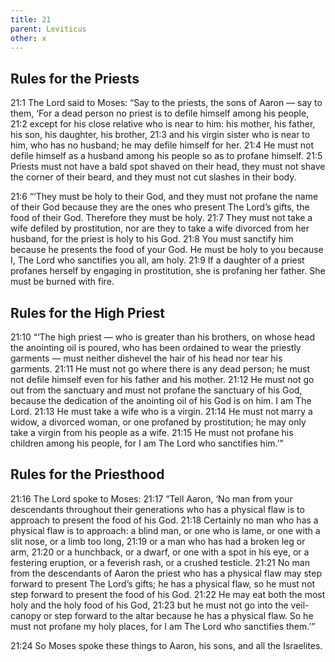 ```yaml
---
title: 21
parent: Leviticus
other: x
---
```



## Rules for the Priests

<a name="21:1">21:1</a> The Lord said to Moses: “Say to the priests, the sons of Aaron — say to them, ‘For a dead person no priest is to defile himself among his people, <a name="21:2">21:2</a> except for his close relative who is near to him: his mother, his father, his son, his daughter, his brother, <a name="21:3">21:3</a> and his virgin sister who is near to him, who has no husband; he may defile himself for her. <a name="21:4">21:4</a> He must not defile himself as a husband among his people so as to profane himself. <a name="21:5">21:5</a> Priests must not have a bald spot shaved on their head, they must not shave the corner of their beard, and they must not cut slashes in their body.

<a name="21:6">21:6</a> “‘They must be holy to their God, and they must not profane the name of their God because they are the ones who present The Lord’s gifts, the food of their God. Therefore they must be holy. <a name="21:7">21:7</a> They must not take a wife defiled by prostitution, nor are they to take a wife divorced from her husband, for the priest is holy to his God. <a name="21:8">21:8</a> You must sanctify him because he presents the food of your God. He must be holy to you because I, The Lord who sanctifies you all, am holy. <a name="21:9">21:9</a> If a daughter of a priest profanes herself by engaging in prostitution, she is profaning her father. She must be burned with fire.

## Rules for the High Priest

<a name="21:10">21:10</a> “‘The high priest — who is greater than his brothers, on whose head the anointing oil is poured, who has been ordained to wear the priestly garments — must neither dishevel the hair of his head nor tear his garments. <a name="21:11">21:11</a> He must not go where there is any dead person; he must not defile himself even for his father and his mother. <a name="21:12">21:12</a> He must not go out from the sanctuary and must not profane the sanctuary of his God, because the dedication of the anointing oil of his God is on him. I am The Lord. <a name="21:13">21:13</a> He must take a wife who is a virgin. <a name="21:14">21:14</a> He must not marry a widow, a divorced woman, or one profaned by prostitution; he may only take a virgin from his people as a wife. <a name="21:15">21:15</a> He must not profane his children among his people, for I am The Lord who sanctifies him.’”

## Rules for the Priesthood

<a name="21:16">21:16</a> The Lord spoke to Moses: <a name="21:17">21:17</a> “Tell Aaron, ‘No man from your descendants throughout their generations who has a physical flaw is to approach to present the food of his God. <a name="21:18">21:18</a> Certainly no man who has a physical flaw is to approach: a blind man, or one who is lame, or one with a slit nose, or a limb too long, <a name="21:19">21:19</a> or a man who has had a broken leg or arm, <a name="21:20">21:20</a> or a hunchback, or a dwarf, or one with a spot in his eye, or a festering eruption, or a feverish rash, or a crushed testicle. <a name="21:21">21:21</a> No man from the descendants of Aaron the priest who has a physical flaw may step forward to present The Lord’s gifts; he has a physical flaw, so he must not step forward to present the food of his God. <a name="21:22">21:22</a> He may eat both the most holy and the holy food of his God, <a name="21:23">21:23</a> but he must not go into the veil-canopy or step forward to the altar because he has a physical flaw. So he must not profane my holy places, for I am The Lord who sanctifies them.’”

<a name="21:24">21:24</a> So Moses spoke these things to Aaron, his sons, and all the Israelites.